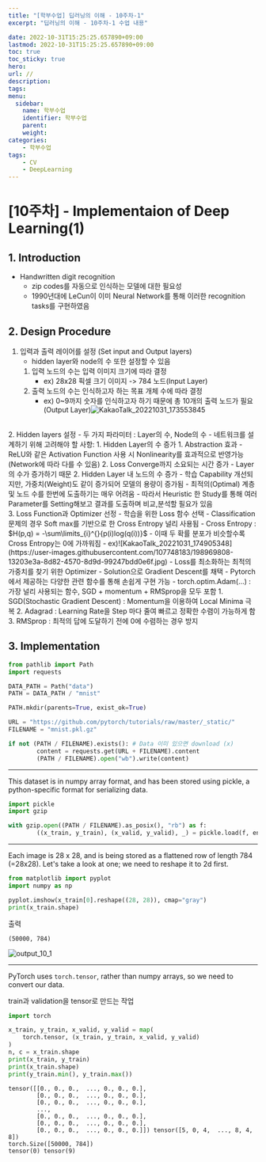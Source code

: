 ```yaml
---
title: "[학부수업] 딥러닝의 이해 - 10주차-1"
excerpt: "딥러닝의 이해 - 10주차-1 수업 내용"

date: 2022-10-31T15:25:25.657890+09:00
lastmod: 2022-10-31T15:25:25.657890+09:00
toc: true
toc_sticky: true
hero: 
url: //
description: 
tags: 
menu:
  sidebar:
    name: 학부수업
    identifier: 학부수업
    parent: 
    weight: 
categories:
    - 학부수업
tags:
    - CV
    - DeepLearning
---
```

# [10주차] - Implementaion of Deep Learning(1)

## 1. Introduction

- Handwritten digit recognition
    - zip codes를 자동으로 인식하는 모델에 대한 필요성
    - 1990년대에 LeCun이 이미 Neural Network를 통해 이러한 recognition tasks를 구현하였음

## 2. Design Procedure

1. 입력과 출력 레이어를 설정 (Set input and Output layers)
    - hidden layer와 node의 수 또한 설정할 수 있음
    1. 입력 노드의 수는 입력 이미지 크기에 따라 결정
        - ex) 28x28 픽셀 크기 이미지 -> 784 노드(Input Layer)
    2. 출력 노드의 수는 인식하고자 하는 목표 개체 수에 따라 결정
        - ex) 0~9까지 숫자를 인식하고자 하기 때문에 총 10개의 출력 노드가 필요(Output Layer)![KakaoTalk_20221031_173553845](https://user-images.githubusercontent.com/107748183/198969800-7d90fe0e-8c89-4e87-ba6b-c26b0c26dde3.jpg)
<br>
2. Hidden layers 설정
    - 두 가지 파라미터 : Layer의 수, Node의 수
    - 네트워크를 설계하기 위해 고려해야 할 사항:
    1. Hidden Layer의 수 증가
        1. Abstraction 효과
            - ReLU와 같은 Activation Function 사용 시 Nonlinearity를 효과적으로 반영가능(Network에 따라 다를 수 있음)
        2. Loss Converge까지 소요되는 시간 증가
            - Layer의 수가 증가하기 때문
    2. Hidden Layer 내 노드의 수 증가
        - 학습 Capability 개선되지만, 가중치(Weight)도 같이 증가되어 모델의 용량이 증가됨
- 최적의(Optimal) 계층 및 노드 수를 한번에 도출하기는 매우 어려움
    - 따라서 Heuristic 한 Study를 통해 여러 Parameter를 Setting해보고 결과를 도출하며 비교,분석할 필요가 있음
<br>
3. Loss Function과 Optimizer 선정
    - 학습을 위한 Loss 함수 선택
        - Classification 문제의 경우 Soft max를 기반으로 한 Cross Entropy 널리 사용됨
        - Cross Entropy : $H(p,q) = -\sum\limits_{i}^{}{p(i)log(q(i))}$
            - 이때 두 확률 분포가 비슷할수록 Cross Entropy는 0에 가까워짐
            - ex)![KakaoTalk_20221031_174905348](https://user-images.githubusercontent.com/107748183/198969808-13203e3a-8d82-4570-8d9d-99247bdd0e6f.jpg)
    - Loss를 최소화하는 최적의 가중치를 찾기 위한 Optimizer
        - Solution으로 Gradient Descent를 채택
        - Pytorch에서 제공하는 다양한 관련 함수를 통해 손쉽게 구현 가능
            - torch.optim.Adam(...) : 가장 널리 사용되는 함수, SGD + momentum + RMSprop을 모두 포함
                1. SGD(Stochastic Gradient Descent) : Momentum을 이용하여 Local Minima 극복
                2. Adagrad : Learning Rate을 Step 마다 줄여 빠르고 정확한 수렴이 가능하게 함
                3. RMSprop : 최적의 답에 도달하기 전에 0에 수렴하는 경우 방지

## 3. Implementation


```python
from pathlib import Path
import requests

DATA_PATH = Path("data")
PATH = DATA_PATH / "mnist"

PATH.mkdir(parents=True, exist_ok=True)

URL = "https://github.com/pytorch/tutorials/raw/master/_static/"
FILENAME = "mnist.pkl.gz"

if not (PATH / FILENAME).exists(): # Data 이미 있으면 download (x)
        content = requests.get(URL + FILENAME).content
        (PATH / FILENAME).open("wb").write(content)
```
---
This dataset is in numpy array format, and has been stored using pickle,
a python-specific format for serializing data.




```python
import pickle
import gzip

with gzip.open((PATH / FILENAME).as_posix(), "rb") as f:
        ((x_train, y_train), (x_valid, y_valid), _) = pickle.load(f, encoding="latin-1")
```
---
Each image is 28 x 28, and is being stored as a flattened row of length
784 (=28x28). Let's take a look at one; we need to reshape it to 2d
first.




```python
from matplotlib import pyplot
import numpy as np

pyplot.imshow(x_train[0].reshape((28, 28)), cmap="gray")
print(x_train.shape)
```
출력

    (50000, 784)
    


    
![output_10_1](https://user-images.githubusercontent.com/107748183/198968929-498593be-6a8c-4608-b0ad-0b3f915ebfb9.png)    

---
PyTorch uses ``torch.tensor``, rather than numpy arrays, so we need to
convert our data.



train과 validation을 tensor로 만드는 작업


```python
import torch

x_train, y_train, x_valid, y_valid = map(
    torch.tensor, (x_train, y_train, x_valid, y_valid)
)
n, c = x_train.shape
print(x_train, y_train)
print(x_train.shape)
print(y_train.min(), y_train.max())
```

    tensor([[0., 0., 0.,  ..., 0., 0., 0.],
            [0., 0., 0.,  ..., 0., 0., 0.],
            [0., 0., 0.,  ..., 0., 0., 0.],
            ...,
            [0., 0., 0.,  ..., 0., 0., 0.],
            [0., 0., 0.,  ..., 0., 0., 0.],
            [0., 0., 0.,  ..., 0., 0., 0.]]) tensor([5, 0, 4,  ..., 8, 4, 8])
    torch.Size([50000, 784])
    tensor(0) tensor(9)
    
